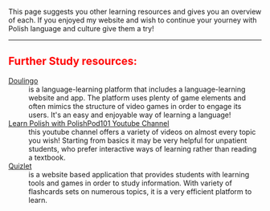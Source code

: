 <p>This page suggests you other learning resources and gives you an overview of each. If you enjoyed my website and wish to continue your yourney with Polish language and culture give them a try! </p>
<hr>
<h2 style="color:red;">Further Study resources:</h2>

<dl>
 <dt> <a href="https://www.duolingo.com" target="_blank">Doulingo</a> </dt>
 <dd> is a language-learning platform that includes a language-learning website and app. The platform uses plenty of game elements and often mimics the structure of video games in order to engage its users. It's an easy and enjoyable way of learning a language! </dd>
  <dt> <a href="https://www.youtube.com/channel/UC3b6n6hqQPXmSCin87BYxwg" target="_blank">Learn Polish with PolishPod101 Youtube Channel</a></dt>
  <dd> this youtube channel offers a variety of videos on almost every topic you wish! Starting from basics it may be very helpful for unpatient students, who prefer interactive ways of learning rather than reading a textbook.</dd>
  <dt> <a href="https://quizlet.com/pinhoklanguages/folders/polish-vocabulary/sets" target="_blank">Quizlet</a></dt>
  <dd> is a website based application that provides students with learning tools and games in order to study information. With variety of flashcards sets on numerous topics, it is a very efficient platform to learn.</dd>




